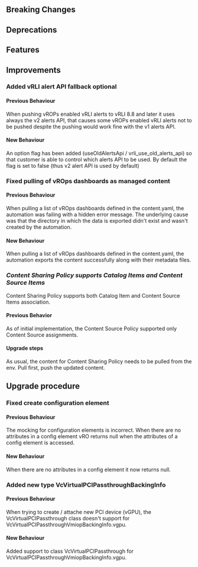 [//]: # (VERSION_PLACEHOLDER DO NOT DELETE)
[//]: # (Used when working on a new release. Placed together with the Version.md)
[//]: # (Nothing here is optional. If a step must not be performed, it must be said so)
[//]: # (Do not fill the version, it will be done automatically)
[//]: # (Quick Intro to what is the focus of this release)

## Breaking Changes
[//]: # (### *Breaking Change*)
[//]: # (Describe the breaking change AND explain how to resolve it)
[//]: # (You can utilize internal links /e.g. link to the upgrade procedure, link to the improvement|deprecation that introduced this/)


## Deprecations
[//]: # (### *Deprecation*)
[//]: # (Explain what is deprecated and suggest alternatives)


[//]: # (Features -> New Functionality)
## Features
[//]: # (### *Feature Name*)
[//]: # (Describe the feature)
[//]: # (Optional But higlhy recommended Specify *NONE* if missing)
[//]: # (#### Relevant Documentation:)


[//]: # (Improvements -> Bugfixes/hotfixes or general improvements)
## Improvements
[//]: # (### *Improvement Name* )
[//]: # (Talk ONLY regarding the improvement)
[//]: # (Optional But higlhy recommended)
[//]: # (#### Previous Behavior)
[//]: # (Explain how it used to behave, regarding to the change)
[//]: # (Optional But higlhy recommended)
[//]: # (#### New Behavior)
[//]: # (Explain how it behaves now, regarding to the change)
[//]: # (Optional But higlhy recommended Specify *NONE* if missing)
[//]: # (#### Relevant Documentation:)

### Added vRLI alert API fallback optional

#### Previous Behaviour

When pushing vROPs enabled vRLI alerts to vRLI 8.8 and later it uses always the v2 alerts API, that causes some vROPs enabled vRLI alerts not to be pushed
despite the pushing would work fine with the v1 alerts API.

#### New Behaviour
An option flag has been added (useOldAlertsApi / vrli_use_old_alerts_api) so that customer is able to control which alerts API to be used. By default the flag
is set to false (thus v2 alert API is used by default)

### Fixed pulling of vROps dashboards as managed content

#### Previous Behaviour

When pulling a list of vROps dashboards defined in the content.yaml, the automation was failing with a hidden error message.
The underlying cause was that the directory in which the data is exported didn't exist and wasn't created by the automation.

#### New Behaviour

When pulling a list of vROps dashboards defined in the content.yaml, the automation exports the content successfully along with
their metadata files.

### *Content Sharing Policy supports Catalog Items and Content Source Items*

Content Sharing Policy supports both Catalog Item and Content Source Items association.

#### Previous Behavior

As of initial implementation, the Content Source Policy supported only Content
Source assignments.

#### Upgrade steps

As usual, the content for Content Sharing Policy needs to be pulled from the env.
Pull first, push the updated content.

## Upgrade procedure
[//]: # (Explain in details if something needs to be done)

[//]: # (## Changelog)
[//]: # (Pull request links)

### Fixed create configuration element

#### Previous Behaviour

The mocking for configuration elements is incorrect. When there are no attributes in a config element vRO returns null when the attributes of a config element is accessed.

#### New Behaviour

When there are no attributes in a config element it now returns null.

### Added new type VcVirtualPCIPassthroughBackingInfo

#### Previous Behaviour

When trying to create / attache new PCI device (vGPU), the VcVirtualPCIPassthrough class doesn't support for VcVirtualPCIPassthroughVmiopBackingInfo.vgpu.

#### New Behaviour

Added support to class VcVirtualPCIPassthrough for VcVirtualPCIPassthroughVmiopBackingInfo.vgpu.
